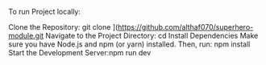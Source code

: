 To run Project locally:

Clone the Repository: 
git clone <repository-url>](https://github.com/althaf070/superhero-module.git
Navigate to the Project Directory:
cd <project-folder-name>
Install Dependencies Make sure you have Node.js and npm (or yarn) installed. Then, run:
npm install
Start the Development Server:npm run dev

